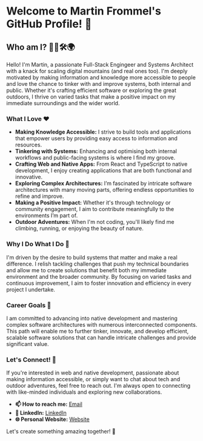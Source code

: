 # Welcome to Martin Frommel's GitHub Profile! 👋

## Who am I? 🧑‍💻🛠️🌍

Hello! I'm Martin, a passionate Full-Stack Engingeer and Systems Architect with a knack for scaling digital mountains (and real ones too). I'm deeply motivated by making information and knowledge more accessible to people and love the chance to tinker with and improve systems, both internal and public. Whether it's crafting efficient software or exploring the great outdoors, I thrive on varied tasks that make a positive impact on my immediate surroundings and the wider world.

### What I Love ❤️

- **Making Knowledge Accessible:** I strive to build tools and applications that empower users by providing easy access to information and resources.
- **Tinkering with Systems:** Enhancing and optimising both internal workflows and public-facing systems is where I find my groove.
- **Crafting Web and Native Apps:** From React and TypeScript to native development, I enjoy creating applications that are both functional and innovative.
- **Exploring Complex Architectures:** I’m fascinated by intricate software architectures with many moving parts, offering endless opportunities to refine and improve.
- **Making a Positive Impact:** Whether it's through technology or community engagement, I aim to contribute meaningfully to the environments I’m part of.
- **Outdoor Adventures:** When I'm not coding, you'll likely find me climbing, running, or enjoying the beauty of nature.

### Why I Do What I Do 🌟

I'm driven by the desire to build systems that matter and make a real difference. I relish tackling challenges that push my technical boundaries and allow me to create solutions that benefit both my immediate environment and the broader community. By focusing on varied tasks and continuous improvement, I aim to foster innovation and efficiency in every project I undertake.

### Career Goals 🚀

I am committed to advancing into native development and mastering complex software architectures with numerous interconnected components. This path will enable me to further tinker, innovate, and develop efficient, scalable software solutions that can handle intricate challenges and provide significant value.

### Let's Connect! 🤝

If you're interested in web and native development, passionate about making information accessible, or simply want to chat about tech and outdoor adventures, feel free to reach out. I'm always open to connecting with like-minded individuals and exploring new collaborations.

- **📫 How to reach me:** [Email](mailto:martin@frommel.cz)
- **🔗 LinkedIn:** [LinkedIn](https://linkedin.com/in/martin-frommel)
- **🌐 Personal Website:** [Website](https://martin.frommel.cz)

Let's create something amazing together! 🚀
